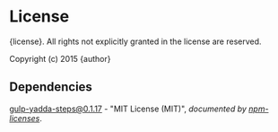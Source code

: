 # License

{license}. All rights not explicitly granted in the license are reserved.

Copyright (c) 2015 {author}

## Dependencies
[gulp-yadda-steps@0.1.17](&quot;https://github.com/Cellarise/gulp-yadda-steps&quot;) - &quot;MIT License (MIT)&quot;, 
*documented by [npm-licenses](http://github.com/AceMetrix/npm-license.git)*.
